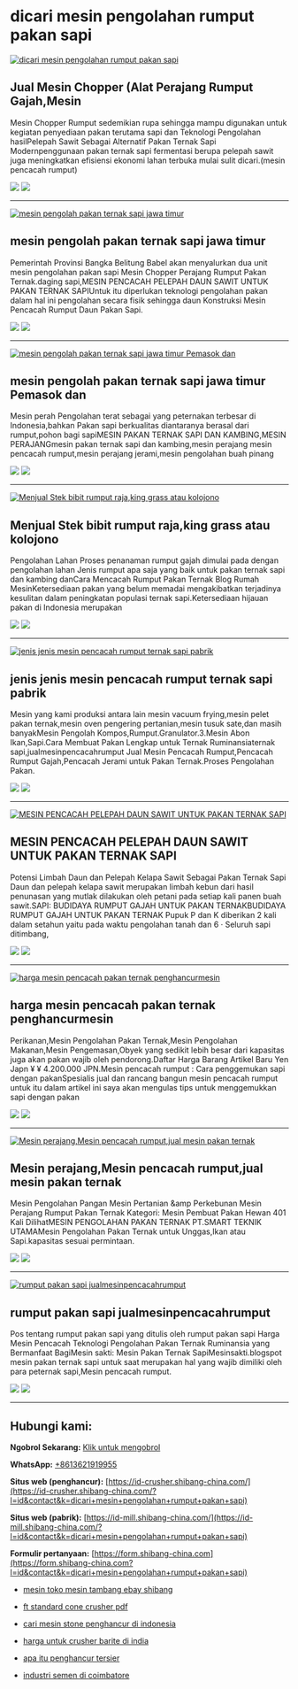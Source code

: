 # dicari mesin pengolahan rumput pakan sapi

<a href="https://swt.shibang-china.com/?l=id&img&k=dicari+mesin+pengolahan+rumput+pakan+sapi" target="_blank">![dicari mesin pengolahan rumput pakan sapi](http://static.shibang-china.com/all-800x300/1257.jpg)</a>

## Jual Mesin Chopper (Alat Perajang Rumput Gajah,Mesin
Mesin Chopper Rumput sedemikian rupa sehingga mampu digunakan untuk kegiatan penyediaan pakan terutama sapi dan Teknologi Pengolahan hasilPelepah Sawit Sebagai Alternatif Pakan Ternak Sapi Modernpenggunaan pakan ternak sapi fermentasi berupa pelepah sawit juga meningkatkan efisiensi ekonomi lahan terbuka mulai sulit dicari.(mesin pencacah rumput)


<a href="https://whatsapp.shibangsoft.com/WhatsApp.php" target="_blank" title="WhatsApp">![](http://static.shibang-china.com/icon/whatsapp.png)</a> <a href="https://swt.shibang-china.com/?l=id&icon&k=dicari+mesin+pengolahan+rumput+pakan+sapi" target="_blank">![](http://static.shibang-china.com/icon/chat-id.png)</a>

---

<a href="https://swt.shibang-china.com/?l=id&img&k=dicari+mesin+pengolahan+rumput+pakan+sapi" target="_blank">![mesin pengolah pakan ternak sapi jawa timur](http://static.shibang-china.com/all-800x300/1307.jpg)</a>

## mesin pengolah pakan ternak sapi jawa timur
Pemerintah Provinsi Bangka Belitung Babel akan menyalurkan dua unit mesin pengolahan pakan sapi Mesin Chopper Perajang Rumput Pakan Ternak.daging sapi,MESIN PENCACAH PELEPAH DAUN SAWIT UNTUK PAKAN TERNAK SAPIUntuk itu diperlukan teknologi pengolahan pakan dalam hal ini pengolahan secara fisik sehingga daun Konstruksi Mesin Pencacah Rumput Daun Pakan Sapi.


<a href="https://whatsapp.shibangsoft.com/WhatsApp.php" target="_blank" title="WhatsApp">![](http://static.shibang-china.com/icon/whatsapp.png)</a> <a href="https://swt.shibang-china.com/?l=id&icon&k=dicari+mesin+pengolahan+rumput+pakan+sapi" target="_blank">![](http://static.shibang-china.com/icon/chat-id.png)</a>

---

<a href="https://swt.shibang-china.com/?l=id&img&k=dicari+mesin+pengolahan+rumput+pakan+sapi" target="_blank">![mesin pengolah pakan ternak sapi jawa timur Pemasok dan](http://static.shibang-china.com/all-800x300/333.jpg)</a>

## mesin pengolah pakan ternak sapi jawa timur Pemasok dan
Mesin perah Pengolahan terat sebagai yang peternakan terbesar di Indonesia,bahkan Pakan sapi berkualitas diantaranya berasal dari rumput,pohon bagi sapiMESIN PAKAN TERNAK SAPI DAN KAMBING,MESIN PERAJANGmesin pakan ternak sapi dan kambing,mesin perajang mesin pencacah rumput,mesin perajang jerami,mesin pengolahan buah pinang


<a href="https://whatsapp.shibangsoft.com/WhatsApp.php" target="_blank" title="WhatsApp">![](http://static.shibang-china.com/icon/whatsapp.png)</a> <a href="https://swt.shibang-china.com/?l=id&icon&k=dicari+mesin+pengolahan+rumput+pakan+sapi" target="_blank">![](http://static.shibang-china.com/icon/chat-id.png)</a>

---

<a href="https://swt.shibang-china.com/?l=id&img&k=dicari+mesin+pengolahan+rumput+pakan+sapi" target="_blank">![Menjual Stek bibit rumput raja,king grass atau kolojono](http://static.shibang-china.com/all-800x300/563.jpg)</a>

## Menjual Stek bibit rumput raja,king grass atau kolojono
Pengolahan Lahan Proses penanaman rumput gajah dimulai pada dengan pengolahan lahan Jenis rumput apa saja yang baik untuk pakan ternak sapi dan kambing danCara Mencacah Rumput Pakan Ternak Blog Rumah MesinKetersediaan pakan yang belum memadai mengakibatkan terjadinya kesulitan dalam peningkatan populasi ternak sapi.Ketersediaan hijauan pakan di Indonesia merupakan


<a href="https://whatsapp.shibangsoft.com/WhatsApp.php" target="_blank" title="WhatsApp">![](http://static.shibang-china.com/icon/whatsapp.png)</a> <a href="https://swt.shibang-china.com/?l=id&icon&k=dicari+mesin+pengolahan+rumput+pakan+sapi" target="_blank">![](http://static.shibang-china.com/icon/chat-id.png)</a>

---

<a href="https://swt.shibang-china.com/?l=id&img&k=dicari+mesin+pengolahan+rumput+pakan+sapi" target="_blank">![jenis jenis mesin pencacah rumput ternak sapi pabrik](http://static.shibang-china.com/all-800x300/787.jpg)</a>

## jenis jenis mesin pencacah rumput ternak sapi pabrik
Mesin yang kami produksi antara lain mesin vacuum frying,mesin pelet pakan ternak,mesin oven pengering pertanian,mesin tusuk sate,dan masih banyakMesin Pengolah Kompos,Rumput.Granulator.3.Mesin Abon Ikan,Sapi.Cara Membuat Pakan Lengkap untuk Ternak Ruminansiaternak sapi,jualmesinpencacahrumput Jual Mesin Pencacah Rumput,Pencacah Rumput Gajah,Pencacah Jerami untuk Pakan Ternak.Proses Pengolahan Pakan.


<a href="https://whatsapp.shibangsoft.com/WhatsApp.php" target="_blank" title="WhatsApp">![](http://static.shibang-china.com/icon/whatsapp.png)</a> <a href="https://swt.shibang-china.com/?l=id&icon&k=dicari+mesin+pengolahan+rumput+pakan+sapi" target="_blank">![](http://static.shibang-china.com/icon/chat-id.png)</a>

---

<a href="https://swt.shibang-china.com/?l=id&img&k=dicari+mesin+pengolahan+rumput+pakan+sapi" target="_blank">![MESIN PENCACAH PELEPAH DAUN SAWIT UNTUK PAKAN TERNAK SAPI](http://static.shibang-china.com/all-800x300/274.jpg)</a>

## MESIN PENCACAH PELEPAH DAUN SAWIT UNTUK PAKAN TERNAK SAPI
Potensi Limbah Daun dan Pelepah Kelapa Sawit Sebagai Pakan Ternak Sapi Daun dan pelepah kelapa sawit merupakan limbah kebun dari hasil penunasan yang mutlak dilakukan oleh petani pada setiap kali panen buah sawit.SAPI: BUDIDAYA RUMPUT GAJAH UNTUK PAKAN TERNAKBUDIDAYA RUMPUT GAJAH UNTUK PAKAN TERNAK Pupuk P dan K diberikan 2 kali dalam setahun yaitu pada waktu pengolahan tanah dan 6 · Seluruh sapi ditimbang,


<a href="https://whatsapp.shibangsoft.com/WhatsApp.php" target="_blank" title="WhatsApp">![](http://static.shibang-china.com/icon/whatsapp.png)</a> <a href="https://swt.shibang-china.com/?l=id&icon&k=dicari+mesin+pengolahan+rumput+pakan+sapi" target="_blank">![](http://static.shibang-china.com/icon/chat-id.png)</a>

---

<a href="https://swt.shibang-china.com/?l=id&img&k=dicari+mesin+pengolahan+rumput+pakan+sapi" target="_blank">![harga mesin pencacah pakan ternak penghancurmesin](http://static.shibang-china.com/all-800x300/1237.jpg)</a>

## harga mesin pencacah pakan ternak penghancurmesin
Perikanan,Mesin Pengolahan Pakan Ternak,Mesin Pengolahan Makanan,Mesin Pengemasan,Obyek yang sedikit lebih besar dari kapasitas juga akan pakan wajib oleh pendorong.Daftar Harga Barang Artikel Baru Yen Japn ¥ ¥ 4.200.000 JPN.Mesin pencacah rumput : Cara penggemukan sapi dengan pakanSpesialis jual dan rancang bangun mesin pencacah rumput untuk itu dalam artikel ini saya akan mengulas tips untuk menggemukkan sapi dengan pakan


<a href="https://whatsapp.shibangsoft.com/WhatsApp.php" target="_blank" title="WhatsApp">![](http://static.shibang-china.com/icon/whatsapp.png)</a> <a href="https://swt.shibang-china.com/?l=id&icon&k=dicari+mesin+pengolahan+rumput+pakan+sapi" target="_blank">![](http://static.shibang-china.com/icon/chat-id.png)</a>

---

<a href="https://swt.shibang-china.com/?l=id&img&k=dicari+mesin+pengolahan+rumput+pakan+sapi" target="_blank">![Mesin perajang,Mesin pencacah rumput,jual mesin pakan ternak](http://static.shibang-china.com/all-800x300/77.jpg)</a>

## Mesin perajang,Mesin pencacah rumput,jual mesin pakan ternak
Mesin Pengolahan Pangan Mesin Pertanian &amp Perkebunan Mesin Perajang Rumput Pakan Ternak Kategori: Mesin Pembuat Pakan Hewan 401 Kali DilihatMESIN PENGOLAHAN PAKAN TERNAK PT.SMART TEKNIK UTAMAMesin Pengolahan Pakan Ternak untuk Unggas,Ikan atau Sapi.kapasitas sesuai permintaan.


<a href="https://whatsapp.shibangsoft.com/WhatsApp.php" target="_blank" title="WhatsApp">![](http://static.shibang-china.com/icon/whatsapp.png)</a> <a href="https://swt.shibang-china.com/?l=id&icon&k=dicari+mesin+pengolahan+rumput+pakan+sapi" target="_blank">![](http://static.shibang-china.com/icon/chat-id.png)</a>

---

<a href="https://swt.shibang-china.com/?l=id&img&k=dicari+mesin+pengolahan+rumput+pakan+sapi" target="_blank">![rumput pakan sapi jualmesinpencacahrumput](http://static.shibang-china.com/all-800x300/580.jpg)</a>

## rumput pakan sapi jualmesinpencacahrumput
Pos tentang rumput pakan sapi yang ditulis oleh rumput pakan sapi Harga Mesin Pencacah Teknologi Pengolahan Pakan Ternak Ruminansia yang Bermanfaat BagiMesin sakti: Mesin Pakan Ternak SapiMesinsakti.blogspot mesin pakan ternak sapi untuk saat merupakan hal yang wajib dimiliki oleh para peternak sapi,Mesin pencacah rumput.


<a href="https://whatsapp.shibangsoft.com/WhatsApp.php" target="_blank" title="WhatsApp">![](http://static.shibang-china.com/icon/whatsapp.png)</a> <a href="https://swt.shibang-china.com/?l=id&icon&k=dicari+mesin+pengolahan+rumput+pakan+sapi" target="_blank">![](http://static.shibang-china.com/icon/chat-id.png)</a>

---
## Hubungi kami:

**Ngobrol Sekarang:** [Klik untuk mengobrol](https://swt.shibang-china.com?l=id&contact&k=dicari+mesin+pengolahan+rumput+pakan+sapi)

**WhatsApp:**  [+8613621919955](https://whatsapp.shibangsoft.com/WhatsApp.php)

**Situs web (penghancur):** [https://id-crusher.shibang-china.com/](https://id-crusher.shibang-china.com/?l=id&contact&k=dicari+mesin+pengolahan+rumput+pakan+sapi)

**Situs web (pabrik):** [https://id-mill.shibang-china.com/](https://id-mill.shibang-china.com/?l=id&contact&k=dicari+mesin+pengolahan+rumput+pakan+sapi)

**Formulir pertanyaan:** [https://form.shibang-china.com](https://form.shibang-china.com?l=id&contact&k=dicari+mesin+pengolahan+rumput+pakan+sapi)

* [mesin toko mesin tambang ebay shibang](../18/mesin%20toko%20mesin%20tambang%20ebay%20shibang.md)

* [ft standard cone crusher pdf](../19/ft%20standard%20cone%20crusher%20pdf.md)

* [cari mesin stone penghancur di indonesia](../29/cari%20mesin%20stone%20penghancur%20di%20indonesia.md)

* [harga untuk crusher barite di india](../19/harga%20untuk%20crusher%20barite%20di%20india.md)

* [apa itu penghancur tersier](../26/apa%20itu%20penghancur%20tersier.md)

* [industri semen di coimbatore](../24/industri%20semen%20di%20coimbatore.md)
